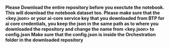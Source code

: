 **Please Download the entire repository before you exectute the notebook. This will download the notebook dataset too. Please make sure that the <key.json> or your ai-core service key that you downloaded from BTP for ai core credentials, you keep the json in the same path as to where you downloaded the repository and change the name from <key.json> to config.json Make sure that the config.json is inside the Orchestration folder in the downloaded repository**
